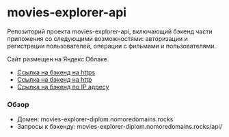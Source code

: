 # movies-explorer-api
Репозиторий проекта movies-explorer-api, включающий бэкенд части приложения со следующими возможностями: авторизации и регистрации пользователей, операции с фильмами и пользователями.

Сайт размещен на Яндекс.Облаке.

- [Ссылка на бэкенд на https](https://movies-explorer-diplom.nomoredomains.rocks/api/)
- [Ссылка на бэкенд на http](http://movies-explorer-diplom.nomoredomains.rocks/api/)
- [Ссылка на бэкенд по IP адресу](https://62.84.114.238/api/)

### Обзор

- Домен: movies-explorer-diplom.nomoredomains.rocks
- Запросы к бэкенду: movies-explorer-diplom.nomoredomains.rocks/api/

